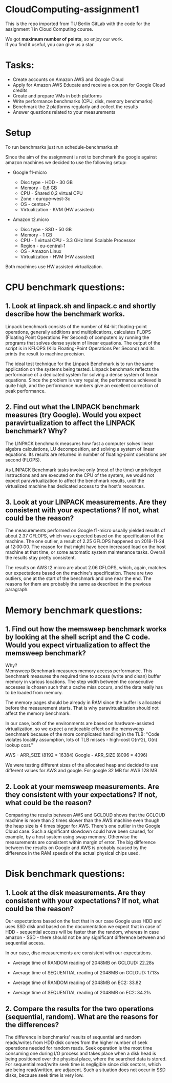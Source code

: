 # CloudComputing-assignment1

This is the repo imported from TU Berlin GitLab with the code for the assignment 1 in Cloud Computing course. 

We got **maximum number of points**, so enjoy our work.    
If you find it useful, you can give us a star.

# Tasks:

* Create accounts on Amazon AWS and Google Cloud
* Apply for Amazon AWS Educate and receive a coupon for Google Cloud credits
* Create and prepare VMs in both platforms
* Write performance benchmarks (CPU, disk, memory benchmarks)
* Benchmark the 2 platforms regularly and collect the results
* Answer questions related to your measurements

# Setup

To run benchmarks just run schedule-benchmarks.sh

Since the aim of the assignment is not to benchmark the google against amazon machines we decided to use the following setup:

* Google f1-micro
  * Disc type - HDD - 30 GB
  * Memory - 0,6 GB
  * CPU - Shared 0,2 virtual CPU
  * Zone - europe-west-3c
  * OS - centos-7
  * Virtualization - KVM (HW assisted)

* Amazon t2.micro
  * Disc type - SSD - 50 GB
  * Memory - 1 GB
  * CPU - 1 virtual CPU - 3.3 GHz Intel Scalable Processor
  * Region - eu-central-1
  * OS - Amazon Linux
  * Virtualization - HVM (HW assisted)

Both machines use HW assisted virtualization.


# CPU benchmark questions: 

## 1. Look at linpack.sh and linpack.c and shortly describe how the benchmark works. 

Linpack benchmark consists of the number of 64-bit floating-point operations, generally additions and multiplications, calculates FLOPS (Floating Point Operations Per Second) of computers by running the programs that solves dense system of linear equations. The output of the script is in KFLOPS (Kilo Floating-Point Operations Per Second) and its prints the result to machine precision.

The ideal test technique for the Linpack Benchmark is to run the same application on the systems being tested. Linpack benchmark reflects the performance of a dedicated system for solving a dense system of linear equations. Since the problem is very regular, the performance achieved is quite high, and the performance numbers give an excellent correction of peak performance.

## 2. Find out what the LINPACK benchmark measures (try Google). Would you expect paravirtualization to affect the LINPACK benchmark? Why? 

The LINPACK benchmark measures how fast a computer solves linear algebra calculations, LU decomposition, and solving a system of linear equations. Its results are returned in number of floating-point operations per second (FLOPS). 

As LINPACK Benchmark tasks involve only (most of the time) unprivileged instructions and are executed on the CPU of the system, we would not expect paravirtualization to affect the benchmark results, until the virtualized machine has dedicated access to the host's resources.

## 3. Look at your LINPACK measurements. Are they consistent with your expectations? If not, what could be the reason?

The measurements performed on Google f1-micro usually yielded results of about
2.37 GFLOPS, which was expected based on the specification of the machine.
The one outlier, a result of 2.25 GFLOPS happened on 2018-11-24 at 12:00:00.
The reason for that might have been increased load on the host machine at that time, or some automatic system maintenance tasks. Overall the results stay pretty consistent.

The results on AWS t2.micro are about 2.06 GFLOPS, which, again, matches our expectations based on the machine's specification. There are two outliers, one at the start of the benchmark and one near the end. The reasons for them are probably the same as described in the previous paragraph.


# Memory benchmark questions:

## 1. Find out how the memsweep benchmark works by looking at the shell script and the C code. Would you expect virtualization to affect the memsweep benchmark? 

Why?    
Memsweep Benchmark measures memory access performance. This benchmark measures the required time to access (write and clean) buffer memory in various locations. The step width between the consecutive accesses is chosen such that a cache miss occurs, and the data really has to be loaded from memory.

The memory pages should be already in RAM since the buffer is allocated before the measurement starts. That is why paravirtualization should not affect the memory benchmark.

In our case, both of the environments are based on hardware-assisted
virtualization, so we expect a noticeable effect on the memsweep benchmark because of the more complicated handling in the TLB: "Code violates locality assumption, lots of TLB misses - high-cost O(n^2), O(n) lookup cost."

AWS - ARR_SIZE (8192 * 16384)
Google - ARR_SIZE (8096 * 4096)

We were testing different sizes of the allocated heap and decided to use different values for AWS and google. For google 32 MB for AWS 128 MB. 

## 2. Look at your memsweep measurements. Are they consistent with your expectations? If not, what could be the reason?

Comparing the results between AWS and GCLOUD shows that the GCLOUD  machine is more than 2 times slower than the AWS machine even though the heap size is 4 times bigger for AWS. There's one outlier in the Google Cloud case. Such a significant slowdown could have been caused, for example, by a host system using swap memory. Otherwise the measurements are consistent within margin of error. The big difference between the results on Google and AWS is probably caused by the difference in the RAM speeds of the actual physical chips used.


# Disk benchmark questions: 

## 1. Look at the disk measurements. Are they consistent with your expectations? If not, what could be the reason? 

Our expectations based on the fact that in our case Google uses HDD and 
uses SSD disk and based on the documentation we expect that in case of 
HDD -  sequential access will be faster than the random, whereas in case 
amazon - SSD - there should not be any significant difference between 
and sequential access. 

In our case, disc measurements are consistent with our expectations.

* Average time of RANDOM reading of 2048MB on GCLOUD: 22.28s
* Average time of SEQUENTIAL reading of 2048MB on GCLOUD: 17.13s


* Average time of RANDOM reading of 2048MB on EC2: 33.82
* Average time of SEQUENTIAL reading of 2048MB on EC2: 34.21s

## 2. Compare the results for the two operations (sequential, random). What are the reasons for the differences?

The difference in benchmarks' results of sequential and random reads/writes from HDD disk comes from the higher number of seek operations needed for random reads. Seek operation is the most time consuming one during I/O process and takes place when a disk head is being positioned over the physical place, where the searched data is stored. For sequential read/write seek time is negligible since disk sectors, which are being read/written, are adjacent.
Such a situation does not occur in SSD disks, because seek time is very low. 
